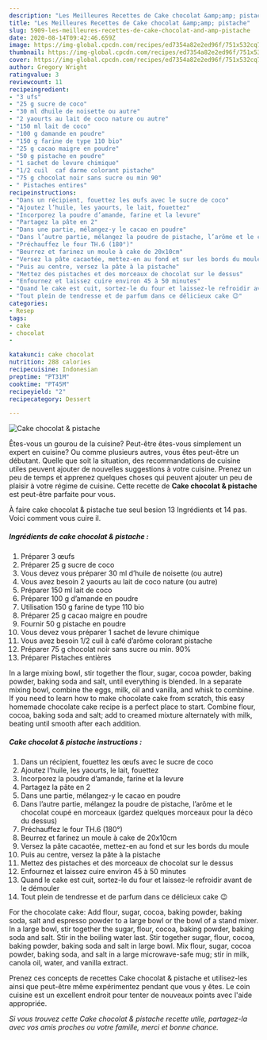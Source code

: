 ```yaml
---
description: "Les Meilleures Recettes de Cake chocolat &amp;amp; pistache"
title: "Les Meilleures Recettes de Cake chocolat &amp;amp; pistache"
slug: 5909-les-meilleures-recettes-de-cake-chocolat-and-amp-pistache
date: 2020-08-14T09:42:46.659Z
image: https://img-global.cpcdn.com/recipes/ed7354a82e2ed96f/751x532cq70/cake-chocolat-pistache-photo-principale-de-la-recette.jpg
thumbnail: https://img-global.cpcdn.com/recipes/ed7354a82e2ed96f/751x532cq70/cake-chocolat-pistache-photo-principale-de-la-recette.jpg
cover: https://img-global.cpcdn.com/recipes/ed7354a82e2ed96f/751x532cq70/cake-chocolat-pistache-photo-principale-de-la-recette.jpg
author: Gregory Wright
ratingvalue: 3
reviewcount: 11
recipeingredient:
- "3 ufs"
- "25 g sucre de coco"
- "30 ml dhuile de noisette ou autre"
- "2 yaourts au lait de coco nature ou autre"
- "150 ml lait de coco"
- "100 g damande en poudre"
- "150 g farine de type 110 bio"
- "25 g cacao maigre en poudre"
- "50 g pistache en poudre"
- "1 sachet de levure chimique"
- "1/2 cuil  caf darme colorant pistache"
- "75 g chocolat noir sans sucre ou min 90"
- " Pistaches entires"
recipeinstructions:
- "Dans un récipient, fouettez les œufs avec le sucre de coco"
- "Ajoutez l’huile, les yaourts, le lait, fouettez"
- "Incorporez la poudre d’amande, farine et la levure"
- "Partagez la pâte en 2"
- "Dans une partie, mélangez-y le cacao en poudre"
- "Dans l’autre partie, mélangez la poudre de pistache, l’arôme et le chocolat coupé en morceaux (gardez quelques morceaux pour la déco du dessus)"
- "Préchauffez le four TH.6 (180°)"
- "Beurrez et farinez un moule à cake de 20x10cm"
- "Versez la pâte cacaotée, mettez-en au fond et sur les bords du moule"
- "Puis au centre, versez la pâte à la pistache"
- "Mettez des pistaches et des morceaux de chocolat sur le dessus"
- "Enfournez et laissez cuire environ 45 à 50 minutes"
- "Quand le cake est cuit, sortez-le du four et laissez-le refroidir avant de le démouler"
- "Tout plein de tendresse et de parfum dans ce délicieux cake 😉"
categories:
- Resep
tags:
- cake
- chocolat
- 

katakunci: cake chocolat  
nutrition: 288 calories
recipecuisine: Indonesian
preptime: "PT31M"
cooktime: "PT45M"
recipeyield: "2"
recipecategory: Dessert

---
```



![Cake chocolat &amp; pistache](https://img-global.cpcdn.com/recipes/ed7354a82e2ed96f/751x532cq70/cake-chocolat-pistache-photo-principale-de-la-recette.jpg)

Êtes-vous un gourou de la cuisine? Peut-être êtes-vous simplement un expert en cuisine? Ou comme plusieurs autres, vous êtes peut-être un débutant. Quelle que soit la situation, des recommandations de cuisine utiles peuvent ajouter de nouvelles suggestions à votre cuisine. Prenez un peu de temps et apprenez quelques choses qui peuvent ajouter un peu de plaisir à votre régime de cuisine. Cette recette de <strong> Cake chocolat &amp; pistache </strong> est peut-être parfaite pour vous.

<!--inarticleads1-->

À faire cake chocolat &amp; pistache tue seul besion 13 Ingrédients et 14 pas. Voici comment vous cuire il.

##### Ingrédients de cake chocolat &amp; pistache :

1. Préparer 3 œufs
1. Préparer 25 g sucre de coco
1. Vous devez vous préparer 30 ml d’huile de noisette (ou autre)
1. Vous avez besoin 2 yaourts au lait de coco nature (ou autre)
1. Préparer 150 ml lait de coco
1. Préparer 100 g d’amande en poudre
1. Utilisation 150 g farine de type 110 bio
1. Préparer 25 g cacao maigre en poudre
1. Fournir 50 g pistache en poudre
1. Vous devez vous préparer 1 sachet de levure chimique
1. Vous avez besoin 1/2 cuil à café d’arôme colorant pistache
1. Préparer 75 g chocolat noir sans sucre ou min. 90%
1. Préparer  Pistaches entières


In a large mixing bowl, stir together the flour, sugar, cocoa powder, baking powder, baking soda and salt, until everything is blended. In a separate mixing bowl, combine the eggs, milk, oil and vanilla, and whisk to combine. If you need to learn how to make chocolate cake from scratch, this easy homemade chocolate cake recipe is a perfect place to start. Combine flour, cocoa, baking soda and salt; add to creamed mixture alternately with milk, beating until smooth after each addition. 

<!--inarticleads2-->

##### Cake chocolat &amp; pistache instructions :

1. Dans un récipient, fouettez les œufs avec le sucre de coco
1. Ajoutez l’huile, les yaourts, le lait, fouettez
1. Incorporez la poudre d’amande, farine et la levure
1. Partagez la pâte en 2
1. Dans une partie, mélangez-y le cacao en poudre
1. Dans l’autre partie, mélangez la poudre de pistache, l’arôme et le chocolat coupé en morceaux (gardez quelques morceaux pour la déco du dessus)
1. Préchauffez le four TH.6 (180°)
1. Beurrez et farinez un moule à cake de 20x10cm
1. Versez la pâte cacaotée, mettez-en au fond et sur les bords du moule
1. Puis au centre, versez la pâte à la pistache
1. Mettez des pistaches et des morceaux de chocolat sur le dessus
1. Enfournez et laissez cuire environ 45 à 50 minutes
1. Quand le cake est cuit, sortez-le du four et laissez-le refroidir avant de le démouler
1. Tout plein de tendresse et de parfum dans ce délicieux cake 😉


For the chocolate cake: Add flour, sugar, cocoa, baking powder, baking soda, salt and espresso powder to a large bowl or the bowl of a stand mixer. In a large bowl, stir together the sugar, flour, cocoa, baking powder, baking soda and salt. Stir in the boiling water last. Stir together sugar, flour, cocoa, baking powder, baking soda and salt in large bowl. Mix flour, sugar, cocoa powder, baking soda, and salt in a large microwave-safe mug; stir in milk, canola oil, water, and vanilla extract. 

<!--inarticleads1-->

<p>
Prenez ces concepts de recettes Cake chocolat &amp; pistache et utilisez-les ainsi que peut-être même expérimentez pendant que vous y êtes. Le coin cuisine est un excellent endroit pour tenter de nouveaux points avec l'aide appropriée.
</p>

<p>
<i>Si vous trouvez cette Cake chocolat &amp; pistache recette utile, partagez-la avec vos amis proches ou votre famille, merci et bonne chance.</i>
</p>
